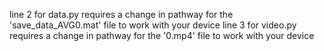 line 2 for data.py requires a change in pathway for the 'save_data_AVG0.mat' file to work with your device 
line 3 for video.py requires a change in pathway for the '0.mp4' file to work with your device

